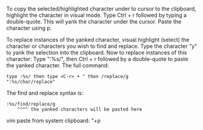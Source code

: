 To copy the selected/highlighted character under to cursor to the clipboard, highlight the character in visual mode. Type Ctrl + r followed by typing a double-quote. This will yank the character under the cursor. Paste the character using p.

To replace instances of the yanked character, visual highlight (select) the character or characters you wish to find and replace. Type the character "y" to yank the selection into the clipboard. Now to replace instances of this character: Type ":%s/", then Ctrl + r followed by a double-quote to paste the yanked character. The full command:

```
type :%s/ then type <C-r> + " then /replace/g
":%s/char/replace"
```

The find and replace syntax is:

```
:%s/find/replace/g
    ^^^^ the yanked characters will be pasted here
```

vim paste from system clipboard: "+p